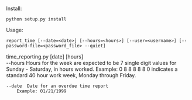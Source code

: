 Install:

	python setup.py install

Usage:

	report_time [--date=<date>] [--hours=<hours>] [--user=<username>] [--password-file=<password_file> --quiet]
  time_reporting.py [date] [hours]                                                                                                                                                                                                                               
	--hours Hours for the week are expected to be 7 single digit values for Sunday - Saturday, in hours worked.
		Example: 0 8 8 8 8 8 0 indicates a standard 40 hour work week, Monday through Friday. 

	--date 	Date for an overdue time report
		Example: 01/21/1999 
